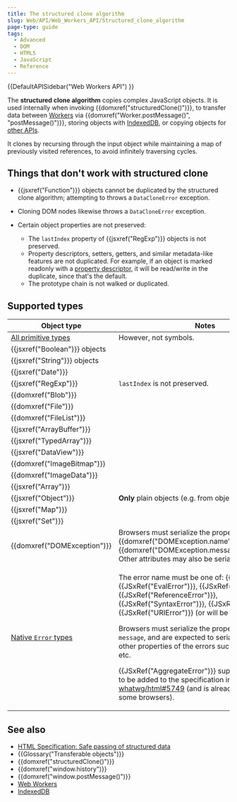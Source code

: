 ```yaml
---
title: The structured clone algorithm
slug: Web/API/Web_Workers_API/Structured_clone_algorithm
page-type: guide
tags:
  - Advanced
  - DOM
  - HTML5
  - JavaScript
  - Reference
---
```

{{DefaultAPISidebar("Web Workers API") }}

The **structured clone algorithm** copies complex JavaScript objects.
It is used internally when invoking {{domxref("structuredClone()")}}, to transfer data between [Workers](/en-US/docs/Web/API/Worker) via {{domxref("Worker.postMessage()", "postMessage()")}}, storing objects with [IndexedDB](/en-US/docs/Glossary/IndexedDB), or copying objects for [other APIs](#see_also).

It clones by recursing through the input object while maintaining a map of previously visited references, to avoid infinitely traversing cycles.

## Things that don't work with structured clone

- {{jsxref("Function")}} objects cannot be duplicated by the structured clone algorithm; attempting to throws a `DataCloneError` exception.
- Cloning DOM nodes likewise throws a `DataCloneError` exception.
- Certain object properties are not preserved:

  - The `lastIndex` property of {{jsxref("RegExp")}} objects is not preserved.
  - Property descriptors, setters, getters, and similar metadata-like features are not duplicated.
    For example, if an object is marked readonly with a [property descriptor](/en-US/docs/Web/JavaScript/Reference/Global_Objects/Object/getOwnPropertyDescriptor), it will be read/write in the duplicate, since that's the default.
  - The prototype chain is not walked or duplicated.

## Supported types

<table class="no-markdown">
  <thead>
    <tr>
      <th scope="col">Object type</th>
      <th scope="col">Notes</th>
    </tr>
  </thead>
  <tbody>
    <tr>
      <td>
        <a href="/en-US/docs/Web/JavaScript/Data_structures#primitive_values">All primitive types</a>
      </td>
      <td>However, not symbols.</td>
    </tr>
    <tr>
      <td>{{jsxref("Boolean")}} objects</td>
      <td></td>
    </tr>
    <tr>
      <td>{{jsxref("String")}} objects</td>
      <td></td>
    </tr>
    <tr>
      <td>{{jsxref("Date")}}</td>
      <td></td>
    </tr>
    <tr>
      <td>{{jsxref("RegExp")}}</td>
      <td><code>lastIndex</code> is not preserved.</td>
    </tr>
    <tr>
      <td>{{domxref("Blob")}}</td>
      <td></td>
    </tr>
    <tr>
      <td>{{domxref("File")}}</td>
      <td></td>
    </tr>
    <tr>
      <td>{{domxref("FileList")}}</td>
      <td></td>
    </tr>
    <tr>
      <td>{{jsxref("ArrayBuffer")}}</td>
      <td></td>
    </tr>
    <tr>
      <td>{{jsxref("TypedArray")}}</td>
      <td></td>
    </tr>
    <tr>
      <td>{{jsxref("DataView")}}</td>
      <td></td>
    </tr>
    <tr>
      <td>{{domxref("ImageBitmap")}}</td>
      <td></td>
    </tr>
    <tr>
      <td>{{domxref("ImageData")}}</td>
      <td></td>
    </tr>
    <tr>
      <td>{{jsxref("Array")}}</td>
      <td></td>
    </tr>
    <tr>
      <td>{{jsxref("Object")}}</td>
      <td><strong>Only</strong> plain objects (e.g. from object literals)</td>
    </tr>
    <tr>
      <td>{{jsxref("Map")}}</td>
      <td></td>
    </tr>
    <tr>
      <td>{{jsxref("Set")}}</td>
      <td></td>
    </tr>
    <tr>
      <td>{{domxref("DOMException")}}</td>
      <td>Browsers must serialize the properties {{domxref("DOMException.name","name")}} and {{domxref("DOMException.message","message")}}.
      Other attributes may also be serialized/cloned.</td>
    </tr>
    <tr>
      <td><a href="/en-US/docs/Web/JavaScript/Reference/Global_Objects/Error">Native <code>Error</code> types</a></td>
      <td>
        <p>The error name must be one of: {{jsxref("Error")}}, {{JSxRef("EvalError")}}, {{JSxRef("RangeError")}}, {{JSxRef("ReferenceError")}}, {{JSxRef("SyntaxError")}}, {{JSxRef("TypeError")}}, {{JSxRef("URIError")}} (or will be set to "Error").</p>
        <p>Browsers must serialize the properties <code>name</code> and <code>message</code>, and are expected to serialise "interesting" other properties of the errors such as <code>stack</code>, <code>cause</code>, etc.</p>
        <p>{{JSxRef("AggregateError")}} support is expected to be added to the specification in <a href="https://github.com/whatwg/html/pull/5749">whatwg/html#5749</a> (and is already supported in some browsers).</p>
      </td>
    </tr>
  </tbody>
</table>

## See also

- [HTML Specification: Safe passing of structured data](https://html.spec.whatwg.org/multipage/infrastructure.html#safe-passing-of-structured-data)
- {{Glossary("Transferable objects")}}
- {{domxref("structuredClone()")}}
- {{domxref("window.history")}}
- {{domxref("window.postMessage()")}}
- [Web Workers](/en-US/docs/Web/API/Web_Workers_API)
- [IndexedDB](/en-US/docs/Web/API/IndexedDB_API)

